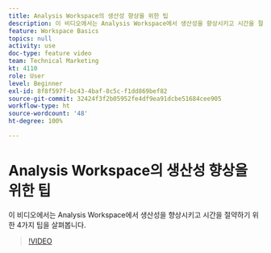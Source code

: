 ```yaml
---
title: Analysis Workspace의 생산성 향상을 위한 팁
description: 이 비디오에서는 Analysis Workspace에서 생산성을 향상시키고 시간을 절약하기 위한 4가지 팁을 살펴봅니다.
feature: Workspace Basics
topics: null
activity: use
doc-type: feature video
team: Technical Marketing
kt: 4110
role: User
level: Beginner
exl-id: 8f8f597f-bc43-4baf-8c5c-f1dd869bef82
source-git-commit: 32424f3f2b05952fe4df9ea91dcbe51684cee905
workflow-type: ht
source-wordcount: '48'
ht-degree: 100%

---
```


# Analysis Workspace의 생산성 향상을 위한 팁

이 비디오에서는 Analysis Workspace에서 생산성을 향상시키고 시간을 절약하기 위한 4가지 팁을 살펴봅니다.

>[!VIDEO](https://video.tv.adobe.com/v/31157/?quality=12)
